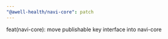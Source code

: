 ```yaml
---
"@awell-health/navi-core": patch
---
```


feat(navi-core): move publishable key interface into navi-core
